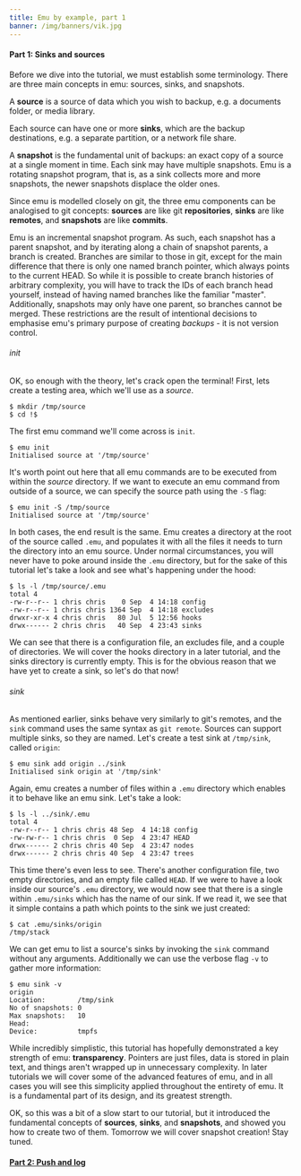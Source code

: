 ```yaml
---
title: Emu by example, part 1
banner: /img/banners/vik.jpg
---
```


#### Part 1: Sinks and sources

Before we dive into the tutorial, we must establish some
terminology. There are three main concepts in emu: sources, sinks, and
snapshots.

A **source** is a source of data which you wish to backup, e.g. a
documents folder, or media library.

Each source can have one or more **sinks**, which are the backup
destinations, e.g. a separate partition, or a network file share.

A **snapshot** is the fundamental unit of backups: an exact copy of a
source at a single moment in time. Each sink may have multiple
snapshots. Emu is a rotating snapshot program, that is, as a sink
collects more and more snapshots, the newer snapshots displace the
older ones.

Since emu is modelled closely on git, the three emu components can be
analogised to git concepts: **sources** are like git **repositories**,
**sinks** are like **remotes**, and **snapshots** are like
**commits**.

Emu is an incremental snapshot program. As such, each snapshot has a
parent snapshot, and by iterating along a chain of snapshot parents, a
branch is created. Branches are similar to those in git, except for
the main difference that there is only one named branch pointer, which
always points to the current HEAD. So while it is possible to create
branch histories of arbitrary complexity, you will have to track the
IDs of each branch head yourself, instead of having named branches
like the familiar "master". Additionally, snapshots may only have one
parent, so branches cannot be merged. These restrictions are the
result of intentional decisions to emphasise emu's primary purpose of
creating *backups* - it is not version control.

###### init

OK, so enough with the theory, let's crack open the terminal! First,
lets create a testing area, which we'll use as a *source*.

```
$ mkdir /tmp/source
$ cd !$
```

The first emu command we'll come across is `init`.

```
$ emu init
Initialised source at '/tmp/source'
```

It's worth point out here that all emu commands are to be executed
from within the *source* directory. If we want to execute an emu
command from outside of a source, we can specify the source path using
the `-S` flag:

```
$ emu init -S /tmp/source
Initialised source at '/tmp/source'
```

In both cases, the end result is the same. Emu creates a directory at
the root of the source called `.emu`, and populates it with all the
files it needs to turn the directory into an emu source. Under normal
circumstances, you will never have to poke around inside the `.emu`
directory, but for the sake of this tutorial let's take a look and see
what's happening under the hood:

```
$ ls -l /tmp/source/.emu
total 4
-rw-r--r-- 1 chris chris    0 Sep  4 14:18 config
-rw-r--r-- 1 chris chris 1364 Sep  4 14:18 excludes
drwxr-xr-x 4 chris chris   80 Jul  5 12:56 hooks
drwx------ 2 chris chris   40 Sep  4 23:43 sinks
```

We can see that there is a configuration file, an excludes file, and a
couple of directories. We will cover the hooks directory in a later
tutorial, and the sinks directory is currently empty. This is for the
obvious reason that we have yet to create a sink, so let's do that
now!

###### sink

As mentioned earlier, sinks behave very similarly to git's remotes,
and the `sink` command uses the same syntax as `git remote`. Sources
can support multiple sinks, so they are named. Let's create a test
sink at `/tmp/sink`, called `origin`:

```
$ emu sink add origin ../sink
Initialised sink origin at '/tmp/sink'
```

Again, emu creates a number of files within a `.emu` directory which
enables it to behave like an emu sink. Let's take a look:

```
$ ls -l ../sink/.emu
total 4
-rw-r--r-- 1 chris chris 48 Sep  4 14:18 config
-rw-rw-r-- 1 chris chris  0 Sep  4 23:47 HEAD
drwx------ 2 chris chris 40 Sep  4 23:47 nodes
drwx------ 2 chris chris 40 Sep  4 23:47 trees
```

This time there's even less to see. There's another configuration
file, two empty directories, and an empty file called `HEAD`. If we
were to have a look inside our source's `.emu` directory, we would now
see that there is a single within `.emu/sinks` which has the name of
our sink. If we read it, we see that it simple contains a path which
points to the sink we just created:

```
$ cat .emu/sinks/origin
/tmp/stack
```

We can get emu to list a source's sinks by invoking the `sink` command
without any arguments. Additionally we can use the verbose flag `-v`
to gather more information:

```
$ emu sink -v
origin
Location:        /tmp/sink
No of snapshots: 0
Max snapshots:   10
Head:
Device:          tmpfs
```

While incredibly simplistic, this tutorial has hopefully demonstrated
a key strength of emu: **transparency**. Pointers are just files, data
is stored in plain text, and things aren't wrapped up in unnecessary
complexity. In later tutorials we will cover some of the advanced
features of emu, and in all cases you will see this simplicity applied
throughout the entirety of emu. It is a fundamental part of its
design, and its greatest strength.

OK, so this was a bit of a slow start to our tutorial, but it
introduced the fundamental concepts of **sources**, **sinks**, and
**snapshots**, and showed you how to create two of them. Tomorrow we
will cover snapshot creation! Stay tuned.

#### [Part 2: Push and log](/posts/emu-by-example-2/)
